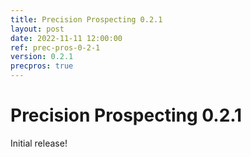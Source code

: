 ```yaml
---
title: Precision Prospecting 0.2.1
layout: post
date: 2022-11-11 12:00:00
ref: prec-pros-0-2-1
version: 0.2.1
precpros: true
---
```


# Precision Prospecting 0.2.1

Initial release!
